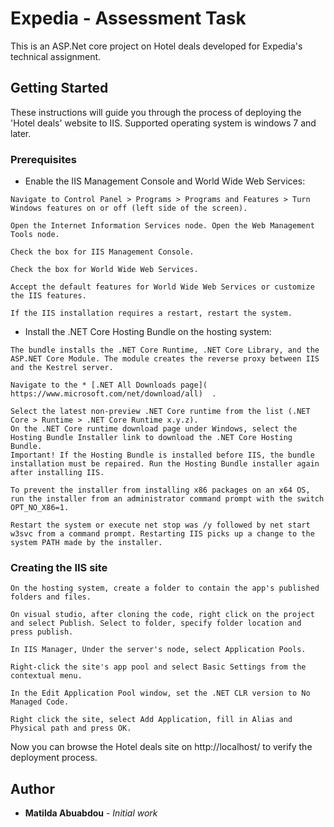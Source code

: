 # Expedia - Assessment Task

This is an ASP.Net core project on Hotel deals developed for Expedia's technical assignment.

## Getting Started

These instructions will guide you through the process of deploying the 'Hotel deals' website to IIS.
Supported operating system is windows 7 and later.

### Prerequisites
-	Enable the IIS Management Console and World Wide Web Services:
```
Navigate to Control Panel > Programs > Programs and Features > Turn Windows features on or off (left side of the screen).

Open the Internet Information Services node. Open the Web Management Tools node.

Check the box for IIS Management Console.

Check the box for World Wide Web Services.

Accept the default features for World Wide Web Services or customize the IIS features.

If the IIS installation requires a restart, restart the system.
```
-	Install the .NET Core Hosting Bundle on the hosting system:
```
The bundle installs the .NET Core Runtime, .NET Core Library, and the ASP.NET Core Module. The module creates the reverse proxy between IIS and the Kestrel server.

Navigate to the * [.NET All Downloads page]( https://www.microsoft.com/net/download/all)  .

Select the latest non-preview .NET Core runtime from the list (.NET Core > Runtime > .NET Core Runtime x.y.z).
On the .NET Core runtime download page under Windows, select the Hosting Bundle Installer link to download the .NET Core Hosting Bundle.
Important! If the Hosting Bundle is installed before IIS, the bundle installation must be repaired. Run the Hosting Bundle installer again after installing IIS.

To prevent the installer from installing x86 packages on an x64 OS, run the installer from an administrator command prompt with the switch OPT_NO_X86=1.

Restart the system or execute net stop was /y followed by net start w3svc from a command prompt. Restarting IIS picks up a change to the system PATH made by the installer.
```

### Creating the IIS site

```
On the hosting system, create a folder to contain the app's published folders and files.

On visual studio, after cloning the code, right click on the project and select Publish. Select to folder, specify folder location and press publish.

In IIS Manager, Under the server's node, select Application Pools.

Right-click the site's app pool and select Basic Settings from the contextual menu.

In the Edit Application Pool window, set the .NET CLR version to No Managed Code.

Right click the site, select Add Application, fill in Alias and Physical path and press OK.

```
Now you can browse the Hotel deals site on http://localhost/<Alias> to verify the deployment process.
  
## Author

* **Matilda Abuabdou** - *Initial work*
